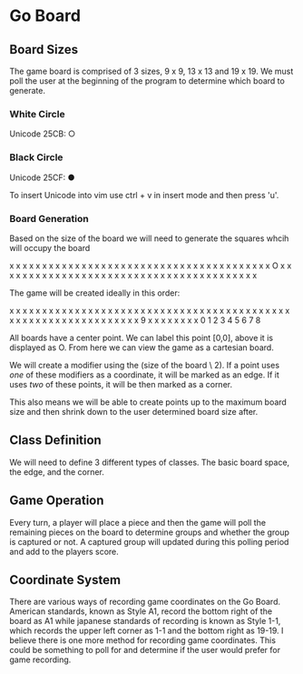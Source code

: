 # Go Board

## Board Sizes
The game board is comprised of 3 sizes, 9 x 9, 13 x 13 and 19 x 19.
We must poll the user at the beginning of the program to determine which board to generate.

### White Circle
Unicode 25CB: ○

### Black Circle
Unicode 25CF: ●

To insert Unicode into vim use ctrl + v in insert mode and then press 'u'. 

### Board Generation
Based on the size of the board we will need to generate the squares whcih will occupy the board 

 x x x x x x x x x
 x x x x x x x x x
 x x x x x x x x x
 x x x x x x x x x
 x x x x O x x x x
 x x x x x x x x x
 x x x x x x x x x
 x x x x x x x x x
 x x x x x x x x x

The game will be created ideally in this order:

 x x x x x x x x x
 x x x x x x x x x
 x x x x x x x x x
 x x x x x x x x x
 x x x x x x x x x
 x x x x x x x x x
 x x x x x x x x x
 9 x x x x x x x x
 0 1 2 3 4 5 6 7 8


All boards have a center point.  We can label this point [0,0], above it is displayed as O.  From here we can view the game as a cartesian board.  

We will create a modifier using the (size of the board \ 2). If a point uses *one* of these modifiers as a coordinate, it will be marked as an edge.  If it uses *two* of these points, it will be then marked as a corner.  

This also means we will be able to create points up to the maximum board size and then shrink down to the user determined board size after. 

## Class Definition
We will need to define 3 different types of classes.  The basic board space, the edge, and the corner.  

## Game Operation
Every turn, a player will place a piece and then the game will poll the remaining pieces on the board to determine groups and whether the group is captured or not.  A captured group will updated during this polling period and add to the players score.  

## Coordinate System
There are various ways of recording game coordinates on the Go Board.  American standards, known as Style A1, record the bottom right of the board as A1 while japanese standards of recording is known as Style 1-1, which records the upper left corner as 1-1 and the bottom right as 19-19.  I believe there is one more method for recording game coordinates. This could be something to poll for and determine if the user would prefer for game recording.  
